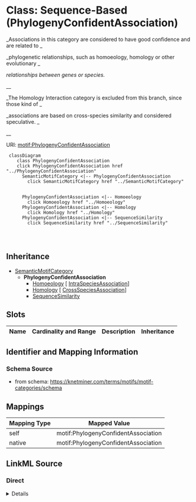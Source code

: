 

# Class: Sequence-Based (PhylogenyConfidentAssociation) 


_Associations in this category are considered to have good confidence and are related to _

_phylogenetic relationships, such as homoeology, homology or other evolutionary _

_relationships between genes or species._

__

_The Homology Interaction category is excluded from this branch, since those kind of _

_associations are based on cross-species similarity and considered speculative. _

__





URI: [motif:PhylogenyConfidentAssociation](https://knetminer.com/terms/motifs/motif-categories/PhylogenyConfidentAssociation)






```mermaid
 classDiagram
    class PhylogenyConfidentAssociation
    click PhylogenyConfidentAssociation href "../PhylogenyConfidentAssociation"
      SemanticMotifCategory <|-- PhylogenyConfidentAssociation
        click SemanticMotifCategory href "../SemanticMotifCategory"
      

      PhylogenyConfidentAssociation <|-- Homoeology
        click Homoeology href "../Homoeology"
      PhylogenyConfidentAssociation <|-- Homology
        click Homology href "../Homology"
      PhylogenyConfidentAssociation <|-- SequenceSimilarity
        click SequenceSimilarity href "../SequenceSimilarity"
      
      
      
```





## Inheritance
* [SemanticMotifCategory](SemanticMotifCategory.md)
    * **PhylogenyConfidentAssociation**
        * [Homoeology](Homoeology.md) [ [IntraSpeciesAssociation](IntraSpeciesAssociation.md)]
        * [Homology](Homology.md) [ [CrossSpeciesAssociation](CrossSpeciesAssociation.md)]
        * [SequenceSimilarity](SequenceSimilarity.md)



## Slots

| Name | Cardinality and Range | Description | Inheritance |
| ---  | --- | --- | --- |









## Identifier and Mapping Information







### Schema Source


* from schema: https://knetminer.com/terms/motifs/motif-categories/schema




## Mappings

| Mapping Type | Mapped Value |
| ---  | ---  |
| self | motif:PhylogenyConfidentAssociation |
| native | motif:PhylogenyConfidentAssociation |







## LinkML Source

<!-- TODO: investigate https://stackoverflow.com/questions/37606292/how-to-create-tabbed-code-blocks-in-mkdocs-or-sphinx -->

### Direct

<details>
```yaml
name: PhylogenyConfidentAssociation
description: "Associations in this category are considered to have good confidence\
  \ and are related to \nphylogenetic relationships, such as homoeology, homology\
  \ or other evolutionary \nrelationships between genes or species.\n\nThe Homology\
  \ Interaction category is excluded from this branch, since those kind of \nassociations\
  \ are based on cross-species similarity and considered speculative. \n"
title: Sequence-Based
from_schema: https://knetminer.com/terms/motifs/motif-categories/schema
is_a: SemanticMotifCategory

```
</details>

### Induced

<details>
```yaml
name: PhylogenyConfidentAssociation
description: "Associations in this category are considered to have good confidence\
  \ and are related to \nphylogenetic relationships, such as homoeology, homology\
  \ or other evolutionary \nrelationships between genes or species.\n\nThe Homology\
  \ Interaction category is excluded from this branch, since those kind of \nassociations\
  \ are based on cross-species similarity and considered speculative. \n"
title: Sequence-Based
from_schema: https://knetminer.com/terms/motifs/motif-categories/schema
is_a: SemanticMotifCategory

```
</details>